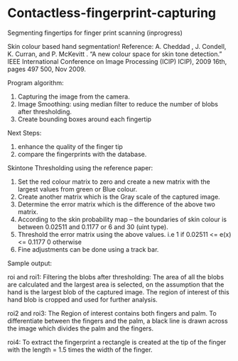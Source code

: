 # Contactless-fingerprint-capturing 
Segmenting fingertips for finger print scanning (inprogress)

Skin colour based hand segmentation!
Reference:
A. Cheddad , J. Condell, K. Curran, and P. McKevitt . “A new colour space for skin tone detection.” IEEE International Conference on Image Processing (ICIP) ICIP), 2009 16th, pages 497 500, Nov 2009.

Program algorithm:
1. Capturing the image from the camera.
2. Image Smoothing: using median filter to reduce the number of blobs after thresholding.
3. Create bounding boxes around each fingertip

Next Steps:
1. enhance the quality of the finger tip
2. compare the fingerprints with the database.


Skintone Thresholding using the reference paper:
1. Set the red colour matrix to zero and create a new matrix with the largest values from green or Blue colour.
2. Create another matrix which is the Gray scale of the captured image.
3. Determine the error matrix which is the difference of the above two matrix.
4. According to the skin probability map – the boundaries of skin colour is between 0.02511 and 0.1177  or 6 and 30 (uint type).
5. Threshold the error matrix using the above values. i.e
  1 if	 0.02511 <= e(x) <= 0.1177
  0	otherwise
6. Fine adjustments can be done using a track bar.

Sample output:

roi and roi1:
Filtering the blobs after thresholding:
The area of all the blobs are calculated and the largest area is selected, on the assumption that the hand is the largest blob of the captured image.
The region of interest of this hand blob is cropped and used for further analysis.

roi2 and roi3:
The Region of interest contains both fingers and palm. To differentiate between the fingers and the palm, a black line is drawn across the image which divides the palm and the fingers.

roi4:
To extract the fingerprint a rectangle is created at the tip of the finger with the length = 1.5 times the width of the finger.


